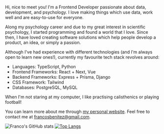 Hi, nice to meet you! I'm a Frontend Developer passionate about data, development, and psychology. I love making things which use data, work well and are easy-to-use for everyone.

Along my psychology career and due to my great interest in scientific psychology, I started programming and found a world that I love. Since then, I have loved creating software solutions which help people develop a product, an idea, or simply a passion.

Although I've had experience with different technologies (and I'm always open to learn new ones!), currently my favourite tech stack revolves around:
- Languages: TypeScript, Python
- Frontend Frameworks: React + Next, Vue
- Backend Frameworks: Express + Prisma, Django 
- CSS Framework: Tailwind
- Databases: PostgreSQL, MySQL

When I'm not staring at my computer, I like practising calisthenics or playing football!

You can learn more about me through [my personal website](https://www.francosbenitez.com/). Feel free to contact me at [francosbenitez@gmail.com](mailto:francosbenitez@gmail.com).

![Franco's GitHub stats](https://github-readme-stats.vercel.app/api?username=francosbenitez)
[![Top Langs](https://github-readme-stats.vercel.app/api/top-langs/?username=francosbenitez&layout=compact&exclude_repo=v1&langs_count=6&hide=powershell,html)](https://github.com/anuraghazra/github-readme-stats)

